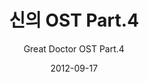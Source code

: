 ---
title: "신의 OST Part.4"
subtitle: "Great Doctor OST Part.4"
description: "OST"
icon: "library_music"
weight: 5300000000
date: 2012-09-17
images: ["/docs/ost3-great-doctor/great-doctor.jpg"]
---